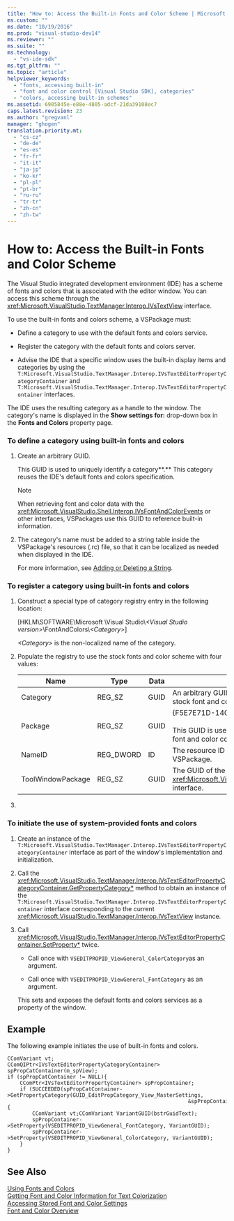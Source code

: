 ```yaml
---
title: "How to: Access the Built-in Fonts and Color Scheme | Microsoft Docs"
ms.custom: ""
ms.date: "10/19/2016"
ms.prod: "visual-studio-dev14"
ms.reviewer: ""
ms.suite: ""
ms.technology: 
  - "vs-ide-sdk"
ms.tgt_pltfrm: ""
ms.topic: "article"
helpviewer_keywords: 
  - "fonts, accessing built-in"
  - "font and color control [Visual Studio SDK], categories"
  - "colors, accessing built-in schemes"
ms.assetid: 6905845e-e88e-4805-adcf-21da39108ec7
caps.latest.revision: 23
ms.author: "gregvanl"
manager: "ghogen"
translation.priority.mt: 
  - "cs-cz"
  - "de-de"
  - "es-es"
  - "fr-fr"
  - "it-it"
  - "ja-jp"
  - "ko-kr"
  - "pl-pl"
  - "pt-br"
  - "ru-ru"
  - "tr-tr"
  - "zh-cn"
  - "zh-tw"
---
```

# How to: Access the Built-in Fonts and Color Scheme
The Visual Studio integrated development environment (IDE) has a scheme of fonts and colors that is associated with the editor window. You can access this scheme through the <xref:Microsoft.VisualStudio.TextManager.Interop.IVsTextView> interface.  
  
 To use the built-in fonts and colors scheme, a VSPackage must:  
  
-   Define a category to use with the default fonts and colors service.  
  
-   Register the category with the default fonts and colors server.  
  
-   Advise the IDE that a specific window uses the built-in display items and categories by using the `T:Microsoft.VisualStudio.TextManager.Interop.IVsTextEditorPropertyCategoryContainer` and `T:Microsoft.VisualStudio.TextManager.Interop.IVsTextEditorPropertyContainer` interfaces.  
  
 The IDE uses the resulting category as a handle to the window. The category's name is displayed in the **Show settings for:** drop-down box in the **Fonts and Colors** property page.  
  
### To define a category using built-in fonts and colors  
  
1.  Create an arbitrary GUID.  
  
     This GUID is used to uniquely identify a category**.** This category reuses the IDE's default fonts and colors specification.  
  
    > [!NOTE]
    >  When retrieving font and color data with the <xref:Microsoft.VisualStudio.Shell.Interop.IVsFontAndColorEvents> or other interfaces, VSPackages use this GUID to reference built-in information.  
  
2.  The category's name must be added to a string table inside the VSPackage's resources (.rc) file, so that it can be localized as needed when displayed in the IDE.  
  
     For more information, see [Adding or Deleting a String](../Topic/Adding%20or%20Deleting%20a%20String.md).  
  
### To register a category using built-in fonts and colors  
  
1.  Construct a special type of category registry entry in the following location:  
  
     [HKLM\SOFTWARE\Microsoft \Visual Studio\\*\<Visual Studio version>*\FontAndColors\\*\<Category>*]  
  
     *\<Category>* is the non-localized name of the category.  
  
2.  Populate the registry to use the stock fonts and color scheme with four values:  
  
    |Name|Type|Data|Description|  
    |----------|----------|----------|-----------------|  
    |Category|REG_SZ|GUID|An arbitrary GUID that identifies a category that contains the stock font and color scheme.|  
    |Package|REG_SZ|GUID|{F5E7E71D-1401-11D1-883B-0000F87579D2}<br /><br /> This GUID is used by all VSPackages that use the default font and color configurations.|  
    |NameID|REG_DWORD|ID|The resource ID of a localizable category name in the VSPackage.|  
    |ToolWindowPackage|REG_SZ|GUID|The GUID of the VSPackage implementing the <xref:Microsoft.VisualStudio.TextManager.Interop.IVsTextView> interface.|  
  
3.  
  
### To initiate the use of system-provided fonts and colors  
  
1.  Create an instance of the `T:Microsoft.VisualStudio.TextManager.Interop.IVsTextEditorPropertyCategoryContainer` interface as part of the window's implementation and initialization.  
  
2.  Call the <xref:Microsoft.VisualStudio.TextManager.Interop.IVsTextEditorPropertyCategoryContainer.GetPropertyCategory*> method to obtain an instance of the `T:Microsoft.VisualStudio.TextManager.Interop.IVsTextEditorPropertyContainer` interface corresponding to the current <xref:Microsoft.VisualStudio.TextManager.Interop.IVsTextView> instance.  
  
3.  Call <xref:Microsoft.VisualStudio.TextManager.Interop.IVsTextEditorPropertyContainer.SetProperty*> twice.  
  
    -   Call once with `VSEDITPROPID_ViewGeneral_ColorCategory`as an argument.  
  
    -   Call once with `VSEDITPROPID_ViewGeneral_FontCategory` as an argument.  
  
     This sets and exposes the default fonts and colors services as a property of the window.  
  
## Example  
 The following example initiates the use of built-in fonts and colors.  
  
```  
CComVariant vt;  
CComQIPtr<IVsTextEditorPropertyCategoryContainer> spPropCatContainer(m_spView);  
if (spPropCatContainer != NULL){  
    CComPtr<IVsTextEditorPropertyContainer> spPropContainer;  
    if (SUCCEEDED(spPropCatContainer->GetPropertyCategory(GUID_EditPropCategory_View_MasterSettings,   
                                                          &spPropContainer))){  
        CComVariant vt;CComVariant VariantGUID(bstrGuidText);  
        spPropContainer->SetProperty(VSEDITPROPID_ViewGeneral_FontCategory, VariantGUID);  
        spPropContainer->SetProperty(VSEDITPROPID_ViewGeneral_ColorCategory, VariantGUID);  
    }  
}  
```  
  
## See Also  
 [Using Fonts and Colors](../extensibility/using-fonts-and-colors.md)   
 [Getting Font and Color Information for Text Colorization](../extensibility/getting-font-and-color-information-for-text-colorization.md)   
 [Accessing Stored Font and Color Settings](../extensibility/accessing-stored-font-and-color-settings.md)   
 [Font and Color Overview](../extensibility/font-and-color-overview.md)